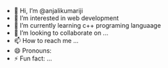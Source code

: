 - 👋 Hi, I’m @anjalikumariji
- 👀 I’m interested in web development
- 🌱 I’m currently learning c++ programing languaage
- 💞️ I’m looking to collaborate on ...
- 📫 How to reach me ...
- 😄 Pronouns: 
- ⚡ Fun fact: ...

<!---
anjalikumariji/anjalikumariji is a ✨ special ✨ repository because its `README.md` (this file) appears on your GitHub profile.
You can click the Preview link to take a look at your changes.
--->
